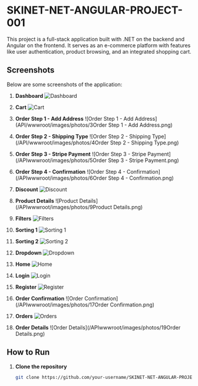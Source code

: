 # SKINET-NET-ANGULAR-PROJECT-001

This project is a full-stack application built with .NET on the backend and Angular on the frontend. It serves as an e-commerce platform with features like user authentication, product browsing, and an integrated shopping cart.

## Screenshots

Below are some screenshots of the application:

1. **Dashboard**
   ![Dashboard](wwwroot/images/photos/1Dashboard.png)

2. **Cart**
   ![Cart](wwwroot/images/photos/2Cart.png)

3. **Order Step 1 - Add Address**
   ![Order Step 1 - Add Address](API/wwwroot/images/photos/3Order Step 1 - Add Address.png)

4. **Order Step 2 - Shipping Type**
   ![Order Step 2 - Shipping Type](/API/wwwroot/images/photos/4Order Step 2 - Shipping Type.png)

5. **Order Step 3 - Stripe Payment**
   ![Order Step 3 - Stripe Payment](/APIwwwroot/images/photos/5Order Step 3 - Stripe Payment.png)

6. **Order Step 4 - Confirmation**
   ![Order Step 4 - Confirmation](/APIwwwroot/images/photos/6Order Step 4 - Confirmation.png)

7. **Discount**
   ![Discount](/APIwwwroot/images/photos/7Discount.png)

8. **Product Details**
   ![Product Details](/APIwwwroot/images/photos/9Product Details.png)

9. **Filters**
   ![Filters](/APIwwwroot/images/photos/10Filters.png)

10. **Sorting 1**
    ![Sorting 1](/APIwwwroot/images/photos/11Sorting1.png)

11. **Sorting 2**
    ![Sorting 2](/APIwwwroot/images/photos/12Sorting2.png)

12. **Dropdown**
    ![Dropdown](/APIwwwroot/images/photos/13Dropdown.png)

13. **Home**
    ![Home](/APIwwwroot/images/photos/14Home.png)

14. **Login**
    ![Login](/APIwwwroot/images/photos/15Login.png)

15. **Register**
    ![Register](/APIwwwroot/images/photos/16Register.png)

16. **Order Confirmation**
    ![Order Confirmation](/APIwwwroot/images/photos/17Order Confirmation.png)

17. **Orders**
    ![Orders](/APIwwwroot/images/photos/18Orders.png)

18. **Order Details**
    ![Order Details](/APIwwwroot/images/photos/19Order Details.png)

## How to Run

1. **Clone the repository**
   ```bash
   git clone https://github.com/your-username/SKINET-NET-ANGULAR-PROJECT-001.git
   ```
